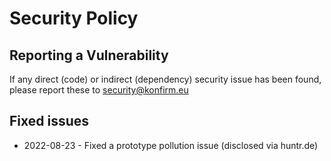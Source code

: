 # Security Policy

## Reporting a Vulnerability

If any direct (code) or indirect (dependency) security issue has been found, please report these to security@konfirm.eu

## Fixed issues

- 2022-08-23 - Fixed a prototype pollution issue (disclosed via huntr.de)
